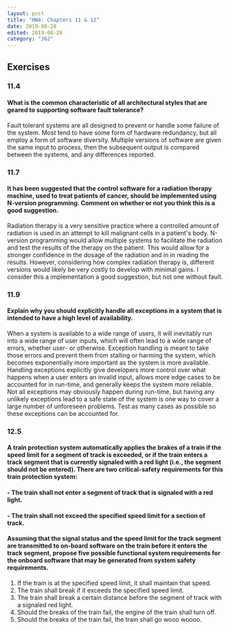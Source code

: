 ```yaml
---
layout: post
title: "HW4: Chapters 11 & 12"
date: 2019-08-28
edited: 2019-08-28
category: "362"
---
```


## Exercises

### 11.4
#### What is the common characteristic of all architectural styles that are geared to supporting software fault tolerance?

  Fault tolerant systems are all designed to prevent or handle some failure of the system. Most tend to have some form of hardware redundancy, but all employ a form of software diversity. Multiple versions of software are given the same input to process, then the subsequent output is compared between the systems, and any differences reported.


### 11.7
#### It has been suggested that the control software for a radiation therapy machine, used to treat patients of cancer, should be implemented using N-version programming. Comment on whether or not you think this is a good suggestion.

Radiation therapy is a very sensitive practice where a controlled amount of radiation is used in an attempt to kill malignant cells in a patient's body. N-version programming would allow multiple systems to facilitate the radiation and test the results of the therapy on the patient. This would allow for a stronger confidence in the dosage of the radiation and in in reading the results. However, considering how complex radiation therapy is, different versions would likely be very costly to develop with minimal gains. I consider this a implementation a good suggestion, but not one without fault.


### 11.9
#### Explain why you should explicitly handle all exceptions in a system that is intended to have a high level of availability.
When a system is available to a wide range of users, it will inevitably run into a wide range of user inputs, which will often lead to a wide range of errors, whether user- or otherwise. Exception handling is meant to take those errors and prevent them from stalling or harming the system, which becomes exponentially more important as the system is more available. Handling exceptions explicitly give developers more control over what happens when a user enters an invalid input, allows more edge cases to be accounted for in run-time, and generally keeps the system more reliable. Not all exceptions may obviously happen during run-time, but having any unlikely exceptions lead to a safe state of the system is one way to cover a large number of unforeseen problems. Test as many cases as possible so these exceptions can be accounted for.


### 12.5
#### A train protection system automatically applies the brakes of a train if the speed limit for a segment of track is exceeded, or if the train enters a track segment that is currently signaled with a red light (i.e., the segment should not be entered). There are two critical-safety requirements for this train protection system:
#### - The train shall not enter a segment of track that is signaled with a red light.
#### - The train shall not exceed the specified speed limit for a section of track.
#### Assuming that the signal status and the speed limit for the track segment are transmitted to on-board software on the train before it enters the track segment, propose five possible functional system requirements for the onboard software that may be generated from system safety requirements.

1. If the train is at the specified speed limit, it shall maintain that speed.
2. The train shall break if it exceeds the specified speed limit. 
3. The train shall break a certain distance before the segment of track with a signaled red light.
4. Should the breaks of the train fail, the engine of the train shall turn off.
5. Should the breaks of the train fail, the train shall go wooo woooo.